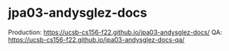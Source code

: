 # jpa03-andysglez-docs
Production: https://ucsb-cs156-f22.github.io/jpa03-andysglez-docs/
QA: https://ucsb-cs156-f22.github.io/jpa03-andysglez-docs-qa/
